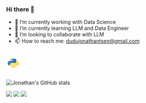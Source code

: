 ### Hi there 👋

- 🔭 I’m currently working with Data Science
- 🌱 I’m currently learning LLM and Data Engineer
- 👯 I’m looking to collaborate with LLM
- 📫 How to reach me: dudujonathantsen@gmail.com

<div style="display: inline_block"><br>
  <img align="center" alt="Rafa-Python" height="30" width="40" src="https://raw.githubusercontent.com/devicons/devicon/master/icons/python/python-original.svg">
</div>

  ##
 ![Jonathan's GitHub stats](https://github-readme-stats.vercel.app/api?username=anuraghazra&show_icons=true&theme=radical)
<div> 
  <a href="https://www.instagram.com/jonathan.tsen" target="_blank"><img src="https://img.shields.io/badge/-Instagram-%23E4405F?style=for-the-badge&logo=instagram&logoColor=white" target="_blank"></a>
  <a href = "mailto:dudujonathantsen@gmail.com"><img src="https://img.shields.io/badge/-Gmail-%23333?style=for-the-badge&logo=gmail&logoColor=white" target="_blank"></a>
  <a href="https://www.linkedin.com/in/jonathan-tsen" target="_blank"><img src="https://img.shields.io/badge/-LinkedIn-%230077B5?style=for-the-badge&logo=linkedin&logoColor=white" target="_blank"></a> 
  
</div>

